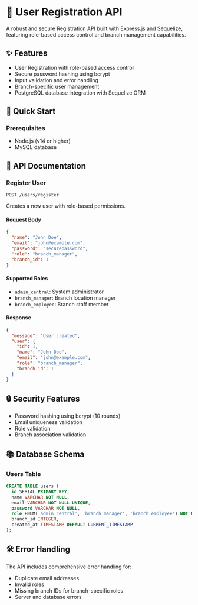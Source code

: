 # 🔐 User Registration API

A robust and secure Registration API built with Express.js and Sequelize, featuring role-based access control and branch management capabilities.

## ✨ Features

- User Registration with role-based access control
- Secure password hashing using bcrypt
- Input validation and error handling
- Branch-specific user management
- PostgreSQL database integration with Sequelize ORM

## 🚀 Quick Start

### Prerequisites

- Node.js (v14 or higher)
- MySQL database


## 📝 API Documentation

### Register User
`POST /users/register`

Creates a new user with role-based permissions.

#### Request Body
```json
{
  "name": "John Doe",
  "email": "john@example.com",
  "password": "securepassword",
  "role": "branch_manager",
  "branch_id": 1
}
```

#### Supported Roles
- `admin_central`: System administrator
- `branch_manager`: Branch location manager
- `branch_employee`: Branch staff member

#### Response
```json
{
  "message": "User created",
  "user": {
    "id": 1,
    "name": "John Doe",
    "email": "john@example.com",
    "role": "branch_manager",
    "branch_id": 1
  }
}
```

## 🔒 Security Features

- Password hashing using bcrypt (10 rounds)
- Email uniqueness validation
- Role validation
- Branch association validation

## 📚 Database Schema

### Users Table
```sql
CREATE TABLE users (
  id SERIAL PRIMARY KEY,
  name VARCHAR NOT NULL,
  email VARCHAR NOT NULL UNIQUE,
  password VARCHAR NOT NULL,
  role ENUM('admin_central', 'branch_manager', 'branch_employee') NOT NULL,
  branch_id INTEGER,
  created_at TIMESTAMP DEFAULT CURRENT_TIMESTAMP
);
```

## 🛠️ Error Handling

The API includes comprehensive error handling for:
- Duplicate email addresses
- Invalid roles
- Missing branch IDs for branch-specific roles
- Server and database errors